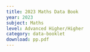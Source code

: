 ```yaml
---
title: 2023 Maths Data Book
year: 2023
subject: Maths
level: Advanced Higher/Higher
category: data-booklet
download: pp.pdf
---
```

